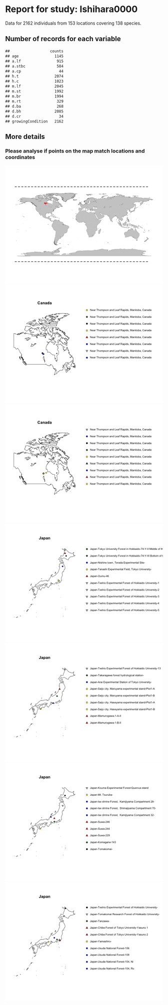 Report for study: Ishihara0000
========================================================

Data for 2162 individuals from 153 locations covering 138 species.


Number of records for each variable
-----------------------------------




```
##                  counts
## age                1145
## a.lf                915
## a.stbc              584
## a.cp                 44
## h.t                2074
## h.c                1023
## m.lf               2045
## m.st               1992
## m.br               1994
## m.rt                329
## d.ba                268
## d.bh               2085
## d.cr                 34
## growingCondition   2162
```



More details
------------------------------------

### Please analyse if points on the map match locations and coordinates  







![plot of chunk unnamed-chunk-5](figure/unnamed-chunk-51.png) ![plot of chunk unnamed-chunk-5](figure/unnamed-chunk-52.png) ![plot of chunk unnamed-chunk-5](figure/unnamed-chunk-53.png) ![plot of chunk unnamed-chunk-5](figure/unnamed-chunk-54.png) ![plot of chunk unnamed-chunk-5](figure/unnamed-chunk-55.png) ![plot of chunk unnamed-chunk-5](figure/unnamed-chunk-56.png) ![plot of chunk unnamed-chunk-5](figure/unnamed-chunk-57.png) 










